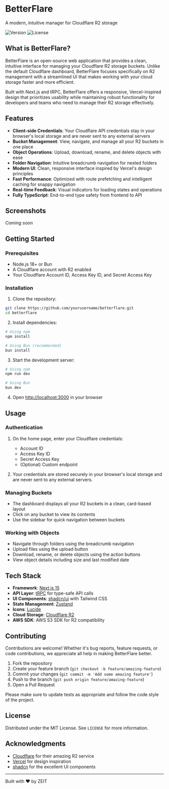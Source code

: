 # BetterFlare

A modern, intuitive manager for Cloudflare R2 storage

![Version](https://img.shields.io/badge/version-0.1.0-blue.svg)
![License](https://img.shields.io/badge/license-MIT-green.svg)

## What is BetterFlare?

BetterFlare is an open-source web application that provides a clean, intuitive interface for managing your Cloudflare R2 storage buckets. Unlike the default Cloudflare dashboard, BetterFlare focuses specifically on R2 management with a streamlined UI that makes working with your cloud storage faster and more efficient.

Built with Next.js and tRPC, BetterFlare offers a responsive, Vercel-inspired design that prioritizes usability while maintaining robust functionality for developers and teams who need to manage their R2 storage effectively.

## Features

- **Client-side Credentials**: Your Cloudflare API credentials stay in your browser's local storage and are never sent to any external servers
- **Bucket Management**: View, navigate, and manage all your R2 buckets in one place
- **Object Operations**: Upload, download, rename, and delete objects with ease
- **Folder Navigation**: Intuitive breadcrumb navigation for nested folders
- **Modern UI**: Clean, responsive interface inspired by Vercel's design principles
- **Fast Performance**: Optimized with route prefetching and intelligent caching for snappy navigation
- **Real-time Feedback**: Visual indicators for loading states and operations
- **Fully TypeScript**: End-to-end type safety from frontend to API

## Screenshots

*Coming soon*

## Getting Started

### Prerequisites

- Node.js 18+ or Bun
- A Cloudflare account with R2 enabled
- Your Cloudflare Account ID, Access Key ID, and Secret Access Key

### Installation

1. Clone the repository:

```bash
git clone https://github.com/yourusername/betterflare.git
cd betterflare
```

2. Install dependencies:

```bash
# Using npm
npm install

# Using Bun (recommended)
bun install
```

3. Start the development server:

```bash
# Using npm
npm run dev

# Using Bun
bun dev
```

4. Open [http://localhost:3000](http://localhost:3000) in your browser

## Usage

### Authentication

1. On the home page, enter your Cloudflare credentials:
   - Account ID
   - Access Key ID
   - Secret Access Key
   - (Optional) Custom endpoint

2. Your credentials are stored securely in your browser's local storage and are never sent to any external servers.

### Managing Buckets

- The dashboard displays all your R2 buckets in a clean, card-based layout
- Click on any bucket to view its contents
- Use the sidebar for quick navigation between buckets

### Working with Objects

- Navigate through folders using the breadcrumb navigation
- Upload files using the upload button
- Download, rename, or delete objects using the action buttons
- View object details including size and last modified date

## Tech Stack

- **Framework**: [Next.js 15](https://nextjs.org/)
- **API Layer**: [tRPC](https://trpc.io/) for type-safe API calls
- **UI Components**: [shadcn/ui](https://ui.shadcn.com/) with Tailwind CSS
- **State Management**: [Zustand](https://github.com/pmndrs/zustand)
- **Icons**: [Lucide](https://lucide.dev/)
- **Cloud Storage**: [Cloudflare R2](https://developers.cloudflare.com/r2/)
- **AWS SDK**: AWS S3 SDK for R2 compatibility

## Contributing

Contributions are welcome! Whether it's bug reports, feature requests, or code contributions, we appreciate all help in making BetterFlare better.

1. Fork the repository
2. Create your feature branch (`git checkout -b feature/amazing-feature`)
3. Commit your changes (`git commit -m 'Add some amazing feature'`)
4. Push to the branch (`git push origin feature/amazing-feature`)
5. Open a Pull Request

Please make sure to update tests as appropriate and follow the code style of the project.

## License

Distributed under the MIT License. See `LICENSE` for more information.

## Acknowledgments

- [Cloudflare](https://www.cloudflare.com/) for their amazing R2 service
- [Vercel](https://vercel.com/) for design inspiration
- [shadcn](https://twitter.com/shadcn) for the excellent UI components

---

Built with ❤️ by ZEIT
